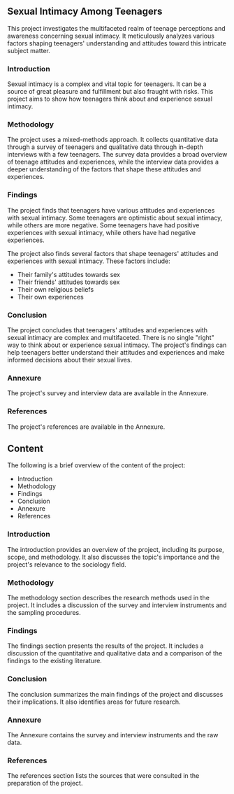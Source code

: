 ## Sexual Intimacy Among Teenagers

This project investigates the multifaceted realm of teenage perceptions and awareness concerning sexual intimacy. It meticulously analyzes various factors shaping teenagers' understanding and attitudes toward this intricate subject matter.

### Introduction

Sexual intimacy is a complex and vital topic for teenagers. It can be a source of great pleasure and fulfillment but also fraught with risks. This project aims to show how teenagers think about and experience sexual intimacy.

### Methodology

The project uses a mixed-methods approach. It collects quantitative data through a survey of teenagers and qualitative data through in-depth interviews with a few teenagers. The survey data provides a broad overview of teenage attitudes and experiences, while the interview data provides a deeper understanding of the factors that shape these attitudes and experiences.

### Findings

The project finds that teenagers have various attitudes and experiences with sexual intimacy. Some teenagers are optimistic about sexual intimacy, while others are more negative. Some teenagers have had positive experiences with sexual intimacy, while others have had negative experiences.

The project also finds several factors that shape teenagers' attitudes and experiences with sexual intimacy. These factors include:

* Their family's attitudes towards sex
* Their friends' attitudes towards sex
* Their own religious beliefs
* Their own experiences

### Conclusion

The project concludes that teenagers' attitudes and experiences with sexual intimacy are complex and multifaceted. There is no single "right" way to think about or experience sexual intimacy. The project's findings can help teenagers better understand their attitudes and experiences and make informed decisions about their sexual lives.

### Annexure

The project's survey and interview data are available in the Annexure.

### References

The project's references are available in the Annexure.

## Content

The following is a brief overview of the content of the project:

* Introduction
* Methodology
* Findings
* Conclusion
* Annexure
* References

### Introduction

The introduction provides an overview of the project, including its purpose, scope, and methodology. It also discusses the topic's importance and the project's relevance to the sociology field.

### Methodology

The methodology section describes the research methods used in the project. It includes a discussion of the survey and interview instruments and the sampling procedures.

### Findings

The findings section presents the results of the project. It includes a discussion of the quantitative and qualitative data and a comparison of the findings to the existing literature.

### Conclusion

The conclusion summarizes the main findings of the project and discusses their implications. It also identifies areas for future research.

### Annexure

The Annexure contains the survey and interview instruments and the raw data.

### References

The references section lists the sources that were consulted in the preparation of the project.

